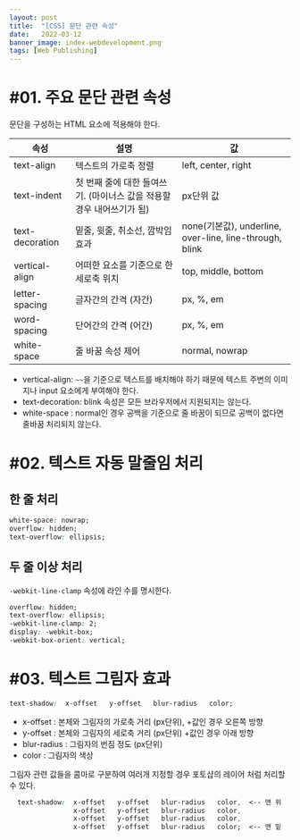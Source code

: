 ```yaml
---
layout: post
title:  "[CSS] 문단 관련 속성"
date:   2022-03-12
banner_image: index-webdevelopment.png
tags: [Web Publishing]
---
```


# #01. 주요 문단 관련 속성

문단을 구성하는 HTML 요소에 적용해야 한다.

| 속성  | 설명   | 값 |
|--|--|--|
| text-align  | 텍스트의 가로축 정렬  | left, center, right   |
| text-indent | 첫 번째 줄에 대한 들여쓰기. (마이너스 값을 적용할 경우 내어쓰기가 됨)| px단위 값|
| text-decoration | 밑줄, 윗줄, 취소선, 깜박임 효과  | none(기본값), underline, over-line, line-through, blink  |
| vertical-align  | 어떠한 요소를 기준으로 한 세로축 위치| top, middle, bottom   |
| letter-spacing  | 글자간의 간격 (자간) | px, %, em |
| word-spacing| 단어간의 간격 (어간) | px, %, em |
| white-space | 줄 바꿈 속성 제어   | normal, nowrap|

- vertical-align: `~~`을 기준으로 텍스트를 배치해야 하기 때문에 텍스트 주변의 이미지나 input 요소에게 부여해야 한다.
- text-decoration: blink 속성은 모든 브라우저에서 지원되지는 않는다.
- white-space : normal인 경우 공백을 기준으로 줄 바꿈이 되므로 공백이 없다면 줄바꿈 처리되지 않는다.

# #02. 텍스트 자동 말줄임 처리

## 한 줄 처리

```css
white-space: nowrap;
overflow: hidden;
text-overflow: ellipsis;
```

## 두 줄 이상 처리

`-webkit-line-clamp` 속성에 라인 수를 명시한다.

```css
overflow: hidden;
text-overflow: ellipsis;
-webkit-line-clamp: 2;
display: -webkit-box;
-webkit-box-orient: vertical;
```

# #03. 텍스트 그림자 효과

```css
text-shadow:  x-offset   y-offset   blur-radius   color;
```
- x-offset : 본체와 그림자의 가로축 거리 (px단위), +값인 경우 오른쪽 방향
- y-offset : 본체와 그림자의 세로축 거리 (px단위)  +값인 경우 아래 방향
- blur-radius : 그림자의 번짐 정도 (px단위)
- color : 그림자의 색상

그림자 관련 값들을 콤마로 구분하여 여러개 지정할 경우 포토샵의 레이어 처럼 처리할 수 있다.

```css
  text-shadow:  x-offset   y-offset   blur-radius   color,  <-- 맨 위
                x-offset   y-offset   blur-radius   color,
                x-offset   y-offset   blur-radius   color,
                x-offset   y-offset   blur-radius   color;  <-- 맨 밑
```